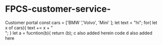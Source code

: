 # FPCS-customer-service-
Customer portal 
const cars = ['BMW ','Volvo', 'Mini' ];
let text = "hi";
for( let x of cars){
    text += x + "<br>";
}
let a = fucntion(b){
    return (b);
c also added herein code 
d also added here 

